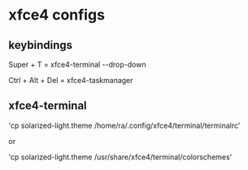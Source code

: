 xfce4 configs
==================

## keybindings
Super + T = xfce4-terminal --drop-down

Ctrl + Alt + Del  = xfce4-taskmanager

## xfce4-terminal

'cp solarized-light.theme /home/ra/.config/xfce4/terminal/terminalrc'

or

'cp solarized-light.theme /usr/share/xfce4/terminal/colorschemes'
